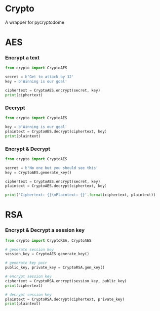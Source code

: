# Crypto
A wrapper for pycryptodome

# AES
### Encrypt a text
```python
from crypto import CryptoAES

secret = b'Get to attack by 12'
key = b'Winning is our goal'

ciphertext = CryptoAES.encrypt(secret, key)
print(ciphertext)
```

### Decrypt
```python
from crypto import CryptoAES

key = b'Winning is our goal'
plaintext = CryptoAES.decrypt(ciphertext, key)
print(plaintext)
```

### Encrypt & Decrypt
```python
from crypto import CryptoAES

secret = b'No one but you should see this'
key = CryptoAES.generate_key()

ciphertext = CryptoAES.encrypt(secret, key)
plaintext = CryptoAES.decrypt(ciphertext, key)

print('Ciphertext: {}\nPlaintext: {}'.format(ciphertext, plaintext))
```

# RSA

### Encrypt & Decrypt a session key

```python
from crypto import CryptoRSA, CryptoAES

# generate session key
session_key = CryptoAES.generate_key()

# generate key pair
public_key, private_key = CryptoRSA.gen_key()

# encrypt session key
ciphertext = CryptoRSA.encrypt(session_key, public_key)
print(ciphertext)

# decrypt session key
plaintext = CryptoRSA.decrypt(ciphertext, private_key)
print(plaintext)
```
